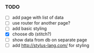 ### TODO

- [ ] add page with list of data
- [ ] use router for another page?
- [ ] add basic styling
- [x] choose db (stitch?)
- [ ] show data from db on separate page
- [ ] add http://stylus-lang.com/ for styling 